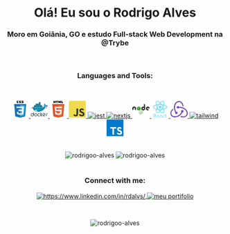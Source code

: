 
<h1 align="center">Olá! Eu sou o Rodrigo Alves</h1>
<h3 align="center">Moro em Goiânia, GO e estudo Full-stack Web Development na @Trybe</h3>
<br>

<h3 align="center">Languages and Tools:</h3>
<br>

<p align="center"> 
<a href="https://www.w3schools.com/css/" target="_blank" rel="noreferrer"> 
  <img src="https://raw.githubusercontent.com/devicons/devicon/master/icons/css3/css3-original-wordmark.svg" alt="css3" width="40" height="40"/> 
</a> 
<a href="https://www.docker.com/" target="_blank" rel="noreferrer"> 
  <img src="https://raw.githubusercontent.com/devicons/devicon/master/icons/docker/docker-original-wordmark.svg" alt="docker" width="40" height="40"> 
</a> 
<a href="https://www.w3.org/html/" target="_blank" rel="noreferrer"> 
  <img src="https://raw.githubusercontent.com/devicons/devicon/master/icons/html5/html5-original-wordmark.svg" alt="html5" width="40" height="40"/> 
</a> 
<a href="https://developer.mozilla.org/en-US/docs/Web/JavaScript" target="_blank" rel="noreferrer"> 
  <img src="https://raw.githubusercontent.com/devicons/devicon/master/icons/javascript/javascript-original.svg" alt="javascript" width="40" height="40"/> 
</a> 
<a href="https://jestjs.io" target="_blank" rel="noreferrer"> 
  <img src="https://www.vectorlogo.zone/logos/jestjsio/jestjsio-icon.svg" alt="jest" width="40" height="40"/> 
</a> 
<a href="https://nextjs.org/" target="_blank" rel="noreferrer"> 
  <img src="https://cdn.worldvectorlogo.com/logos/nextjs-2.svg" alt="nextjs" width="40" height="40"/> 
</a> 
<a href="https://nodejs.org" target="_blank" rel="noreferrer"> 
  <img src="https://raw.githubusercontent.com/devicons/devicon/master/icons/nodejs/nodejs-original-wordmark.svg" alt="nodejs" width="40" height="40"> 
</a> 
<a href="https://reactjs.org/" target="_blank" rel="noreferrer"> 
  <img src="https://raw.githubusercontent.com/devicons/devicon/master/icons/react/react-original-wordmark.svg" alt="react" width="40" height="40"/> 
</a> 
<a href="https://redux.js.org" target="_blank" rel="noreferrer"> 
  <img src="https://raw.githubusercontent.com/devicons/devicon/master/icons/redux/redux-original.svg" alt="redux" width="40" height="40"/> 
</a> 
<a href="https://tailwindcss.com/" target="_blank" rel="noreferrer"> 
  <img src="https://www.vectorlogo.zone/logos/tailwindcss/tailwindcss-icon.svg" alt="tailwind" width="40" height="40"/> 
</a> 
<a href="https://www.typescriptlang.org/" target="_blank" rel="noreferrer"> 
  <img src="https://raw.githubusercontent.com/devicons/devicon/master/icons/typescript/typescript-original.svg" alt="typescript" width="40" height="40"/> 
</a> 
</p>
<br>


<div align="center">
  <img height="150em" align="center"src="https://github-readme-stats.vercel.app/api?username=rodrigoo-alves&show_icons=true&locale=en" alt="rodrigoo-alves" />
  <img height="150em" align="center" src="https://github-readme-stats.vercel.app/api/top-langs?username=rodrigoo-alves&show_icons=true&locale=en&layout=compact" alt="rodrigoo-alves" />
</div>
<br>

<h3 align="center">Connect with me:</h3>

<p align="center">
<a href="https://www.linkedin.com/in/rdalvs/" target="blank">
  <img align="center" src="https://img.shields.io/badge/linkedin-%230077B5.svg?style=for-the-badge&logo=linkedin&logoColor=white" alt="https://www.linkedin.com/in/rdalvs/"/>
</a>
<a href="https://rodrigoo-alves-github-io.vercel.app" target="blank">
  <img align="center" src="https://img.shields.io/badge/Portifolio-8A2BE2" alt="meu portifolio" width="40" height="40">
</a>
</p>
<br>

<p align="center"> 
<img src="https://komarev.com/ghpvc/?username=rodrigoo-alves&label=Profile%20views&color=0e75b6&style=flat" alt="rodrigoo-alves" /> 
</p>
